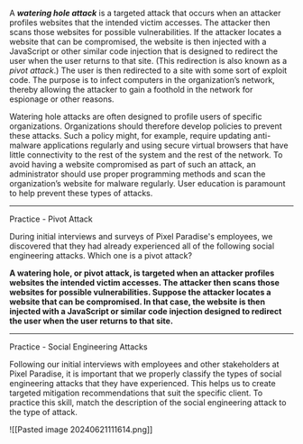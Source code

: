 A **_watering hole attack_** is a targeted attack that occurs when an attacker profiles websites that the intended victim accesses. The attacker then scans those websites for possible vulnerabilities. If the attacker locates a website that can be compromised, the website is then injected with a JavaScript or other similar code injection that is designed to redirect the user when the user returns to that site. (This redirection is also known as a _pivot attack_.) The user is then redirected to a site with some sort of exploit code. The purpose is to infect computers in the organization’s network, thereby allowing the attacker to gain a foothold in the network for espionage or other reasons.

Watering hole attacks are often designed to profile users of specific organizations. Organizations should therefore develop policies to prevent these attacks. Such a policy might, for example, require updating anti-malware applications regularly and using secure virtual browsers that have little connectivity to the rest of the system and the rest of the network. To avoid having a website compromised as part of such an attack, an administrator should use proper programming methods and scan the organization’s website for malware regularly. User education is paramount to help prevent these types of attacks.

---

Practice - Pivot Attack

During initial interviews and surveys of Pixel Paradise's employees, we discovered that they had already experienced all of the following social engineering attacks. Which one is a pivot attack?

**A watering hole, or pivot attack, is targeted when an attacker profiles websites the intended victim accesses. The attacker then scans those websites for possible vulnerabilities. Suppose the attacker locates a website that can be compromised. In that case, the website is then injected with a JavaScript or similar code injection designed to redirect the user when the user returns to that site.**

---

Practice - Social Engineering Attacks

Following our initial interviews with employees and other stakeholders at Pixel Paradise, it is important that we properly classify the types of social engineering attacks that they have experienced. This helps us to create targeted mitigation recommendations that suit the specific client. To practice this skill, match the description of the social engineering attack to the type of attack.

![[Pasted image 20240621111614.png]]

